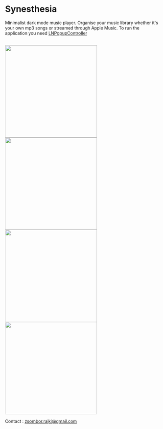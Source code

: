 <h1>Synesthesia</h1>

<p>Minimalist dark mode music player.
Organise your music library whether it's your own mp3 songs or streamed through Apple Music.
To run the application you need <a href="https://github.com/LeoNatan/LNPopupController">LNPopupController</a>
</p>
 <br>
  
<img src="https://i.imgur.com/FLO3w3Y.png" width="300">
<img src="https://i.imgur.com/yO5kMWs.png" width="300">
<img src="https://i.imgur.com/fKequHJ.png" width="300">
<img src="https://i.imgur.com/llPGaWM.png" width="300">

<br>

Contact : zsombor.rajki@gmail.com



